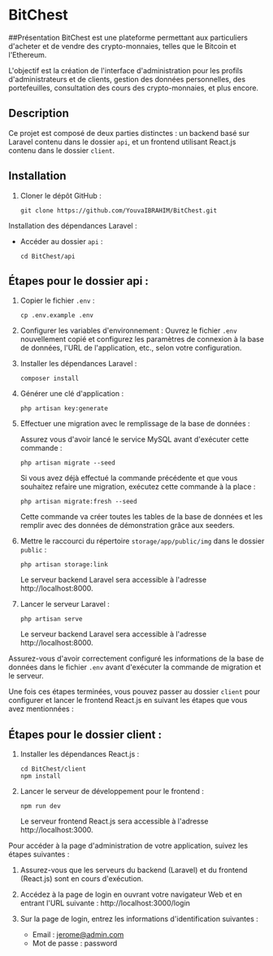 # BitChest
##Présentation 
BitChest est une plateforme permettant aux particuliers d'acheter et de vendre des crypto-monnaies, telles que le Bitcoin et l'Ethereum.

L'objectif est la création de l'interface d'administration pour les profils d'administrateurs et de clients, gestion des données personnelles, des portefeuilles, consultation des cours des crypto-monnaies, et plus encore.

## Description

Ce projet est composé de deux parties distinctes : un backend basé sur Laravel contenu dans le dossier `api`, et un frontend utilisant React.js contenu dans le dossier `client`.

## Installation

1. Cloner le dépôt GitHub :
   ```
   git clone https://github.com/YouvaIBRAHIM/BitChest.git
   ```
   
Installation des dépendances Laravel :
   - Accéder au dossier `api` :
     ```
     cd BitChest/api
     ```

## Étapes pour le dossier api :

1. Copier le fichier `.env` :
   ```
   cp .env.example .env
   ```

2. Configurer les variables d'environnement :
   Ouvrez le fichier `.env` nouvellement copié et configurez les paramètres de connexion à la base de données, l'URL de l'application, etc., selon votre configuration.

3. Installer les dépendances Laravel :
   ```
   composer install
   ```

4. Générer une clé d'application :
   ```
   php artisan key:generate
   ```

5. Effectuer une migration avec le remplissage de la base de données :
    
    Assurez vous d'avoir lancé le service MySQL avant d'exécuter cette commande :
   ```
   php artisan migrate --seed
   ```
   
   Si vous avez déjà effectué la commande précédente et que vous souhaitez refaire une migration, exécutez cette commande à la place :
   ```
   php artisan migrate:fresh --seed
   ```

   Cette commande va créer toutes les tables de la base de données et les remplir avec des données de démonstration grâce aux seeders.

6. Mettre le raccourci du répertoire `storage/app/public/img` dans le dossier `public` :
   ```
   php artisan storage:link
   ```

   Le serveur backend Laravel sera accessible à l'adresse http://localhost:8000.

7. Lancer le serveur Laravel :
   ```
   php artisan serve
   ```

   Le serveur backend Laravel sera accessible à l'adresse http://localhost:8000.

Assurez-vous d'avoir correctement configuré les informations de la base de données dans le fichier `.env` avant d'exécuter la commande de migration et le serveur.

Une fois ces étapes terminées, vous pouvez passer au dossier `client` pour configurer et lancer le frontend React.js en suivant les étapes que vous avez mentionnées :

## Étapes pour le dossier client :

1. Installer les dépendances React.js :
   ```
   cd BitChest/client
   npm install
   ```

2. Lancer le serveur de développement pour le frontend :
   ```
   npm run dev
   ```

   Le serveur frontend React.js sera accessible à l'adresse http://localhost:3000.


Pour accéder à la page d'administration de votre application, suivez les étapes suivantes :

1. Assurez-vous que les serveurs du backend (Laravel) et du frontend (React.js) sont en cours d'exécution.

2. Accédez à la page de login en ouvrant votre navigateur Web et en entrant l'URL suivante : http://localhost:3000/login

3. Sur la page de login, entrez les informations d'identification suivantes :
   - Email : jerome@admin.com
   - Mot de passe : password

